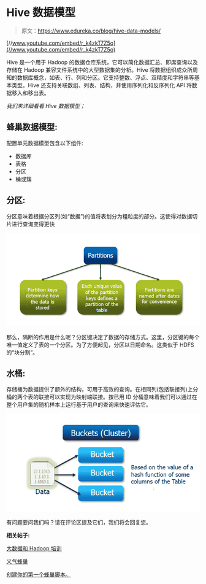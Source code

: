 # Hive 数据模型

> 原文：<https://www.edureka.co/blog/hive-data-models/>

[//www.youtube.com/embed/r_k4zkT7Z5o](//www.youtube.com/embed/r_k4zkT7Z5o)

Hive 是一个用于 Hadoop 的数据仓库系统，它可以简化数据汇总、即席查询以及存储在 Hadoop 兼容文件系统中的大型数据集的分析。Hive 将数据组织成众所周知的数据库概念，如表、行、列和分区。它支持整数、浮点、双精度和字符串等基本类型。Hive 还支持关联数组、列表、结构，并使用序列化和反序列化 API 将数据移入和移出表。

*我们来详细看看 Hive 数据模型；*

## **蜂巢数据模型:**

配置单元数据模型包含以下组件:

*   数据库
*   表格
*   分区
*   桶或簇

## **分区:**

分区意味着根据分区列(如“数据”)的值将表划分为粗粒度的部分。这使得对数据切片进行查询变得更快

![Hive Data Models](img/1b5217b96cc45ec8027f90068ec57e5a.png "Hive Data Models")

那么，隔断的作用是什么呢？分区键决定了数据的存储方式。这里，分区键的每个唯一值定义了表的一个分区。为了方便起见，分区以日期命名。这类似于 HDFS 的“块分割”。

## **水桶:**

存储桶为数据提供了额外的结构，可用于高效的查询。在相同列(包括联接列)上分桶的两个表的联接可以实现为映射端联接。按已用 ID 分桶意味着我们可以通过在整个用户集的随机样本上运行基于用户的查询来快速评估它。

![Hive Data Models](img/b374e6ca62555de3715b27f6f191e8d2.png "Hive Data Models")

有问题要问我们吗？请在评论区提及它们，我们将会回复您。

**相关帖子:**

[大数据和 Hadoop 培训](https://www.edureka.co/big-data-and-hadoop)

[义气蜂巢](https://www.edureka.co/blog/hive-commands-with-examples "HIVE COMMANDS")

[创建你的第一个蜂巢脚本。](https://www.edureka.co/blog/apache-hadoop-hive-script/ "Apache Hadoop : Create your First HIVE Script")